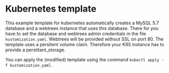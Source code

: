 # Kubernetes template

This example template for kubernetes automatically creates a MySQL 5.7 database and a webtrees instance that uses this database. There for  you have to set the database and webtrees admin credentials in the file `kustomization.yaml`.
Webtrees will be provided without SSL on port 80.
The template uses a persitent volume claim. Therefore your K8S instance has to provide a perstitant_storage.

You can apply the (modified) template using the command `kubectl apply -f kustomization.yaml`.